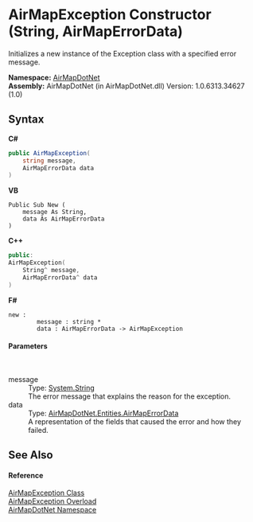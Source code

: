 # AirMapException Constructor (String, AirMapErrorData)
 

Initializes a new instance of the Exception class with a specified error message.

**Namespace:**&nbsp;<a href="N_AirMapDotNet">AirMapDotNet</a><br />**Assembly:**&nbsp;AirMapDotNet (in AirMapDotNet.dll) Version: 1.0.6313.34627 (1.0)

## Syntax

**C#**<br />
``` C#
public AirMapException(
	string message,
	AirMapErrorData data
)
```

**VB**<br />
``` VB
Public Sub New ( 
	message As String,
	data As AirMapErrorData
)
```

**C++**<br />
``` C++
public:
AirMapException(
	String^ message, 
	AirMapErrorData^ data
)
```

**F#**<br />
``` F#
new : 
        message : string * 
        data : AirMapErrorData -> AirMapException
```


#### Parameters
&nbsp;<dl><dt>message</dt><dd>Type: <a href="http://msdn2.microsoft.com/en-us/library/s1wwdcbf" target="_blank">System.String</a><br />The error message that explains the reason for the exception.</dd><dt>data</dt><dd>Type: <a href="T_AirMapDotNet_Entities_AirMapErrorData">AirMapDotNet.Entities.AirMapErrorData</a><br />A representation of the fields that caused the error and how they failed.</dd></dl>

## See Also


#### Reference
<a href="T_AirMapDotNet_AirMapException">AirMapException Class</a><br /><a href="Overload_AirMapDotNet_AirMapException__ctor">AirMapException Overload</a><br /><a href="N_AirMapDotNet">AirMapDotNet Namespace</a><br />
